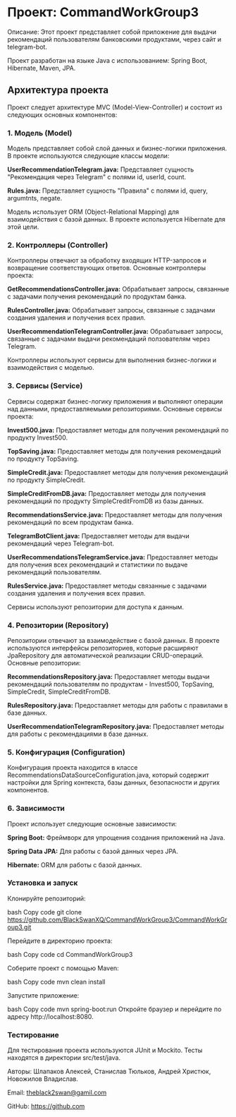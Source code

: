 # Проект: CommandWorkGroup3 

Описание:
Этот проект представляет собой приложение для выдачи рекомендаций пользователям банковскими продуктами, через сайт и telegram-bot.

Проект разработан на языке Java с использованием: Spring Boot, Hibernate, Maven, JPA.

## Архитектура проекта

Проект следует архитектуре MVC (Model-View-Controller) и состоит из следующих основных компонентов:

### 1. Модель (Model)
Модель представляет собой слой данных и бизнес-логики приложения. В проекте используются следующие классы модели:

**UserRecommendationTelegram.java:**  Представляет сущность "Рекомендация через Telegram" с полями id, userId, count.

**Rules.java:**  Представляет сущность "Правила" с полями id, query, argumtnts, negate.

Модель использует ORM (Object-Relational Mapping) для взаимодействия с базой данных. В проекте используется Hibernate для этой цели.

### 2. Контроллеры (Controller)
Контроллеры отвечают за обработку входящих HTTP-запросов и возвращение соответствующих ответов. Основные контроллеры проекта:

**GetRecommendationsController.java:**  Обрабатывает запросы, связанные с задачами получения рекомендаций по продуктам банка.

**RulesController.java:** Обрабатывает запросы, связанные с задачами создания удаления и получения всех правил.

**UserRecommendationTelegramController.java:**  Обрабатывает запросы, связанные с задачами выдачи рекомендаций ползователям через Telegram.

Контроллеры используют сервисы для выполнения бизнес-логики и взаимодействия с моделью.

### 3. Сервисы (Service)

Сервисы содержат бизнес-логику приложения и выполняют операции над данными, предоставляемыми репозиториями. Основные сервисы проекта:

**Invest500.java:**  Предоставляет методы для получения рекомендаций по продукту Invest500.

**TopSaving.java:**  Предоставляет методы для получения рекомендаций по продукту TopSaving.

**SimpleCredit.java:**  Предоставляет методы для получения рекомендаций по продукту SimpleCredit.

**SimpleCreditFromDB.java:**  Предоставляет методы для получения рекомендаций по продукту SimpleCreditFromDB из базы данных.

**RecommendationsService.java:**  Предоставляет методы для получения рекомендаций по всем продуктам банка.

**TelegramBotClient.java:**  Предоставляет методы для выдачи рекомендаций через Telegram-bot.

**UserRecommendationsTelegramService.java:**  Предоставляет методы для получения всех рекомендаций и статистики по выдаче рекомендаций пользователям.

**RulesService.java:**  Предоставляет методы связанные с задачами создания удаления и получения всех правил.

Сервисы используют репозитории для доступа к данным.

### 4. Репозитории (Repository)

Репозитории отвечают за взаимодействие с базой данных. В проекте используются интерфейсы репозиториев, которые расширяют JpaRepository для автоматической реализации CRUD-операций. Основные репозитории:


**RecommendationsRepository.java:**  Предоставляет методы выдачи рекомендаций пользователям по продуктам - Invest500, TopSaving, SimpleCredit, SimpleCreditFromDB.

**RulesRepository.java:**  Предоставляет методы для работы с правилами в базе данных.

**UserRecommendationTelegramRepository.java:**  Предоставляет методы для работы с рекомендациями в базе данных.


### 5. Конфигурация (Configuration)
Конфигурация проекта находится в классе RecommendationsDataSourceConfiguration.java, который содержит настройки для Spring контекста, базы данных, безопасности и других компонентов.


### 6. Зависимости
Проект использует следующие основные зависимости:

**Spring Boot:**  Фреймворк для упрощения создания приложений на Java.

**Spring Data JPA:**  Для работы с базой данных через JPA.

**Hibernate:**  ORM для работы с базой данных.


### Установка и запуск

Клонируйте репозиторий:

bash
Copy code
git clone https://github.com/BlackSwanXQ/CommandWorkGroup3/CommandWorkGroup3.git

Перейдите в директорию проекта:

bash
Copy code
cd CommandWorkGroup3

Соберите проект с помощью Maven:

bash
Copy code
mvn clean install

Запустите приложение: 

bash
Copy code
mvn spring-boot:run
Откройте браузер и перейдите по адресу http://localhost:8080.

### Тестирование

Для тестирования проекта используются JUnit и Mockito. Тесты находятся в директории src/test/java.

Авторы: Шлапаков Алексей, Станислав Тюльков, Андрей Христюк, Новожилов Владислав.

Email: theblack2swan@gamil.com

GitHub: https://github.com
